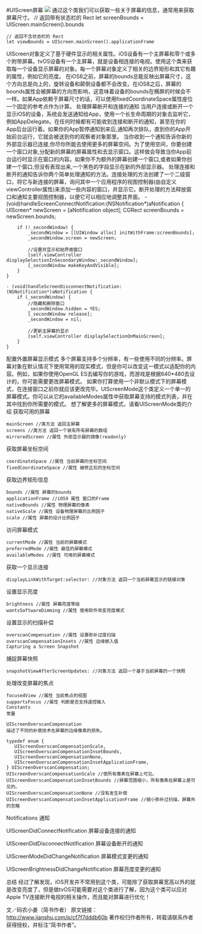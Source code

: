 #UIScreen屏幕
![](/Users/tangdaoyong/Desktop/Objective-C/TDYOCFramework/TDYCocoaTouch/TDYUIKit/20141202081454106.png)
通过这个类我们可以获取一些关于屏幕的信息，通常用来获取屏幕尺寸。
    // 返回带有状态栏的 Rect
    let screenBounds = UIScreen.mainScreen().bounds

    // 返回不含状态栏的 Rect
    let viewBounds = UIScreen.mainScreen().applicationFrame
UIScreen对象定义了基于硬件显示的相关属性。iOS设备有一个主屏幕和零个或多个附带屏幕。tvOS设备有一个主屏幕，就是设备相连接的电视。使用这个类来获取每一个设备显示屏幕的对象。每一个屏幕对象定义了相关的边界矩形和其它有趣的属性，例如它的亮度。
在iOS8之前，屏幕的bounds总能反映出屏幕尺寸，这个方向总是向上的，旋转设备和颠倒设备都不会改变。在iOS8之后，屏幕的bounds属性会被屏幕的方向而影响，这意味着设备的bounds在横屏的时候会不一样。如果App依赖于屏幕尺寸的话，可以使用fixedCoordinateSpace属性座位一个固定的参考点作为计算。
处理屏幕断开和连接的通知
当用户连接或断开一个显示iOS的设备，系统会发送通知给App，使用一个长生命周期的对象去监听它，例如AppDelegate。在任何时候都有可能收到连接和断开的通知，甚至在你的App后台运行着。如果你的App暂停通知到来后,通知再次排队，直到你的App开始前台运行，它就会被送到你的观察者对象那里。
当你收到一个通知告诉你新的外部显示器已连接,你尽你所能去使用更多的屏幕空间。为了使用空间，你要创建一个窗口对象,分配新的屏幕的屏幕属性和去显示窗口。这样做会导致当你App前台运行时显示在窗口的内容。如果你不为额外的屏幕创建一个窗口,或者如果你创建一个窗口,但没有表现出来,一个黑色的字段显示在新的外部显示器。
处理连接和断开的通知告诉你两个简单处理通知的方法。连接处理的方法创建了一个二级窗口，将它与新连接的屏幕，询问其中一个应用程序的视图控制器(由自定义viewController属性)来添加一些内容的窗口，并显示它。断开处理的方法释放窗口和通知主要视图控制器，以便它可以相应地调整其界面。
    - (void)handleScreenConnectNotification:(NSNotification*)aNotification {
        UIScreen*    newScreen = [aNotification object];
        CGRect        screenBounds = newScreen.bounds;

        if (!_secondWindow) {
            _secondWindow = [[UIWindow alloc] initWithFrame:screenBounds];
            _secondWindow.screen = newScreen;

            //设置并显示初始界面窗口
            [self.viewController displaySelectionInSecondaryWindow:_secondWindow];
            [_secondWindow makeKeyAndVisible];
        }
    }

    - (void)handleScreenDisconnectNotification:(NSNotification*)aNotification {
        if (_secondWindow) {
            //隐藏和删除窗口
            _secondWindow.hidden = YES;
            [_secondWindow release];
            _secondWindow = nil;

            //更新主屏幕的显示
            [self.viewController displaySelectionOnMainScreen];
        }
    }
配置外置屏幕显示模式
多个屏幕支持多个分辨率，有一些使用不同的分辨率。屏幕对象在默认情况下使用常用的现实模式，但是你可以改变这一模式以适配你的内容。例如，如果你使用OpenGL ES去编写你的游戏，而游戏是根据640\*480去设计的，你可能需要更改屏幕模式。
如果你打算使用一个非默认模式下的屏幕模式，在连接窗口之前你就应该更改完毕。UIScreenMode这个类定义一个单一的屏幕模式。你可以从它的availableModes属性中获取屏幕支持的模式列表，并在其中找到你所需要的模式。
想了解更多的屏幕模式，请看UIScreenMode类的介绍
获取可用的屏幕

    mainScreen //类方法 返回主屏幕
    screens //类方法 返回一个装有所有屏幕的数组
    mirroredScreen //属性 外部显示器的镜像(readonly)
获取屏幕坐标空间

    coordinateSpace //属性 当前屏幕的坐标空间
    fixedCoordinateSpace //属性 被修正后的坐标空间
获取边界矩形信息

    bounds //属性 屏幕的bounds
    applicationFrame //iOS9 属性 窗口的Frame
    nativeBounds //属性 物理屏幕的像素
    nativeScale //属性 设备物理屏幕的比例因子
    scale //属性 屏幕的设计比例因子
访问屏幕模式

    currentMode //属性 当前的屏幕模式
    preferredMode //属性 最佳的屏幕模式
    availableModes //属性 可用的屏幕模式
获取一个显示连接

    displayLinkWithTarget:selector: //对象方法 返回一个当前屏幕显示的链接对象
设置显示亮度

    brightness //属性 屏幕亮度等级
    wantsSoftwareDimming //属性 使用软件改变亮度模式
设置显示的扫描补偿

    overscanCompensation //属性 设置弥补过度扫描
    overscanCompensationInsets //属性 边缘嵌入值
    Capturing a Screen Snapshot
捕捉屏幕快照

    snapshotViewAfterScreenUpdates: //对象方法 返回一个基于当前屏幕的一个快照
处理改变屏幕的焦点

    focusedView //属性 当前焦点的视图
    supportsFocus //属性 判断是否支持遥控输入
    Constants
    常量

    UIScreenOverscanCompensation
    描述了不同的补偿技术在屏幕的边缘像素的损失。

    typedef enum {
       UIScreenOverscanCompensationScale,
       UIScreenOverscanCompensationInsetBounds,
       UIScreenOverscanCompensationNone,
       UIScreenOverscanCompensationInsetApplicationFrame,
    } UIScreenOverscanCompensation;
    UIScreenOverscanCompensationScale //使所有像素在屏幕上可见。
    UIScreenOverscanCompensationInsetBounds //屏幕范围缩小，所有像素在屏幕上是可见的。
    UIScreenOverscanCompensationNone //没有发生补偿
    UIScreenOverscanCompensationInsetApplicationFrame //缩小弥补过扫描，屏幕外的忽略

Notifications
通知

UIScreenDidConnectNotification
屏幕设备连接的通知

UIScreenDidDisconnectNotification
屏幕设备断开的通知

UIScreenModeDidChangeNotification
屏幕模式变更的通知

UIScreenBrightnessDidChangeNotification
屏幕亮度变更的通知

总结
经过了解发现，iOS开发并不常用到这个类，可能除了获取屏幕宽高以外的就是改变亮度了，但是做tvOS可能需要对这个类进行了解，因为这个类可以应对Apple TV连接断开电视的相关操作，而且能对屏幕进行优化！

文／码农小姜（简书作者）
原文链接：http://www.jianshu.com/p/cf7f7dddb60b
著作权归作者所有，转载请联系作者获得授权，并标注“简书作者”。